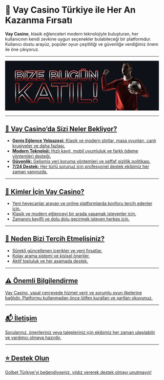 # 🌟 Vay Casino Türkiye ile Her An Kazanma Fırsatı

**Vay Casino**, klasik eğlenceleri modern teknolojiyle buluşturan, her kullanıcının kendi zevkine uygun seçenekler bulabileceği bir platformdur. Kullanıcı dostu arayüz, popüler oyun çeşitliliği ve güvenliğe verdiğimiz önem ile öne çıkıyoruz.

---

<p align="center">
 <a href="https://topchikseo.com/click.php?key=00x4bzptx9a5on4r8w7i&keyword=vaycasino&campid=github">
  <img src="https://github.com/ramaswamysabina/vaycasino/blob/main/376756237642.jpg" alt="VayCasino Türkiye" width="700"/>
</p>

---

## 🚀 Vay Casino’da Sizi Neler Bekliyor?

- **Geniş Eğlence Yelpazesi:** Klasik ve modern slotlar, masa oyunları, canlı krupiyeler ve daha fazlası.
- **Modern Teknoloji:** Hızlı kayıt, mobil uyumluluk ve farklı ödeme yöntemleri desteği.
- **Güvenlik:** Gelişmiş veri koruma yöntemleri ve şeffaf gizlilik politikası.
- **7/24 Destek:** Her türlü sorunuz için profesyonel destek ekibimiz her zaman yanınızda.

---

## 📱 Kimler İçin Vay Casino?

- Yeni heyecanlar arayan ve online platformlarda konforu tercih edenler için.
- Klasik ve modern eğlenceyi bir arada yaşamak isteyenler için.
- Zamanını keyifli ve dolu dolu geçirmek isteyen herkes için.

---

## 🎯 Neden Bizi Tercih Etmelisiniz?

- Sürekli güncellenen içerikler ve yeni fırsatlar.
- Kolay arama sistemi ve kişisel öneriler.
- Aktif topluluk ve her aşamada destek.

---

## ⚠️ Önemli Bilgilendirme

Vay Casino, yasal çerçevede hizmet verir ve sorumlu oyun ilkelerine bağlıdır. Platformu kullanmadan önce lütfen kuralları ve şartları okuyunuz.

---

## 📬 İletişim

Sorularınız, önerileriniz veya talepleriniz için ekibimiz her zaman ulaşılabilir ve yardımcı olmaya hazırdır.

---
## ⭐ Destek Olun

Golbet Türkiye’yi beğendiyseniz, yıldız vererek destek olmayı unutmayın!
